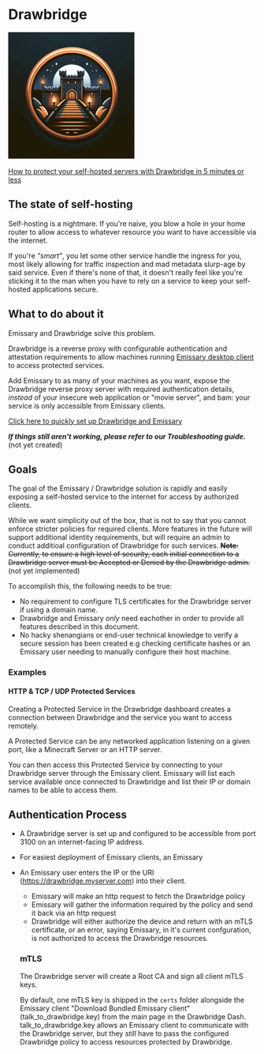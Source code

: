 # Drawbridge
![Drawbridge Logo](./drawbridge_logo.jpg)

[How to protect your self-hosted servers with Drawbridge in 5 minutes or less]([https://github.com/dhens/Drawbridge/wiki/Quick-Start-Up-Guide-%E2%80%90-Get-Drawbridge-and-Emissary-protecting-your-applications](https://github.com/dhens/Drawbridge/wiki/Quick%E2%80%90Start-Guide-for-Drawbridge-and-Emissary-%E2%80%90--Minecraft-Server))

## The state of self-hosting 
Self-hosting is a nightmare. If you're naive, you blow a hole in your home router to allow access to whatever resource you want to have accessible via the internet. 

If you're *"smart"*, you let some other service handle the ingress for you, most likely allowing for traffic inspection and mad metadata slurp-age by said service. 
Even if there's none of that, it doesn't really feel like you're sticking it to the man when you have to rely on a service to keep your self-hosted applications secure.

## What to do about it
Emissary and Drawbridge solve this problem. 

Drawbridge is a reverse proxy with configurable authentication and attestation requirements to allow machines running [Emissary desktop client](https://github.com/dhens/Emissary-Daemon) to access protected services.

Add Emissary to as many of your machines as you want, expose the Drawbridge reverse proxy server with required authentication details, _instead_ of your insecure web application or "movie server", and bam: your service is only accessible from Emissary clients.

[Click here to quickly set up Drawbridge and Emissary]([https://github.com/dhens/Drawbridge/wiki/Quick-Start-Up-Guide-%E2%80%90-Get-Drawbridge-and-Emissary-protecting-your-applications](https://github.com/dhens/Drawbridge/wiki/Quick%E2%80%90Start-Guide-for-Drawbridge-and-Emissary-%E2%80%90--Minecraft-Server))

 ***If things still aren't working, please refer to our Troubleshooting guide.*** (not yet created)

## Goals
The goal of the Emissary / Drawbridge solution is rapidly and easily exposing a self-hosted service to the internet for access by authorized clients.

While we want simplicity out of the box, that is not to say that you cannot enforce stricter policies for required clients. More features in the future will support additional identity requirements, but will require an admin to conduct additioal configuration of Drawbridge for such services.
~~**Note**: Currently, to ensure a high level of security, each initial connection to a Drawbridge server must be Accepted or Denied by the Drawbridge admin.~~ (not yet implemented)

To accomplish this, the following needs to be true:
- No requirement to configure TLS certificates for the Drawbridge server if using a domain name.
- Drawbridge and Emissary _only_ need eachother in order to provide all features described in this document.
- No hacky shenangians or end-user technical knowledge to verify a secure session has been created e.g checking certificate hashes or an Emissary user needing to manually configure their host machine.

### Examples

#### HTTP & TCP / UDP Protected Services
Creating a Protected Service in the Drawbridge dashboard creates a connection between Drawbridge and the service you want to access remotely.

A Protected Service can be any networked application listening on a given port, like a Minecraft Server or an HTTP server.

You can then access this Protected Service by connecting to your Drawbridge server through the Emissary client. Emissary will list each service available once connected to Drawbridge and list their IP or domain names to be able to access them.

## Authentication Process 
- A Drawbridge server is set up and configured to be accessible from port 3100 on an internet-facing IP address.
- For easiest deployment of Emissary clients, an Emissary 
- An Emissary user enters the IP or the URI (https://drawbridge.myserver.com) into their client.
  - Emissary will make an http request to fetch the Drawbridge policy
  - Emissary will gather the information required by the policy and send it back via an http request
  - Drawbridge will either authorize the device and return with an mTLS certificate, or an error, saying Emissary, in it's current confguration, is not authorized to access the Drawbridge resources.

  ### mTLS
  The Drawbridge server will create a Root CA and sign all client mTLS keys.
  
  By default, one mTLS key is shipped in the `certs` folder alongside the Emissary client "Download Bundled Emissary client" (talk_to_drawbridge.key) from the main page in the Drawbridge Dash.
  talk_to_drawbridge.key allows an Emissary client to communicate with the Drawbridge server, but they _still_ have to pass the configured Drawbridge policy to access resources protected by Drawbridge.
